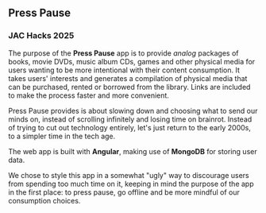 ## Press Pause
### JAC Hacks 2025

The purpose of the **Press Pause** app is to provide *analog* packages of books, movie DVDs, music album CDs, games and other physical media for users wanting to be more intentional with their content consumption. It takes users' interests and generates a compilation of physical media that can be purchased, rented or borrowed from the library. Links are included to make the process faster and more convenient.

Press Pause provides is about slowing down and choosing what to send our minds on, instead of scrolling infinitely and losing time on brainrot. Instead of trying to cut out technology entirely, let's just return to the early 2000s, to a simpler time in the tech age.

The web app is built with **Angular**, making use of **MongoDB** for storing user data.

We chose to style this app in a somewhat "ugly" way to discourage users from spending too much time on it, keeping in mind the purpose of the app in the first place: to press pause, go offline and be more mindful of our consumption choices.